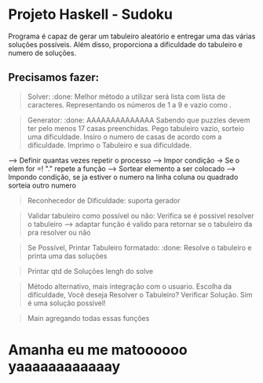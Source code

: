 # Projeto Haskell - Sudoku

Programa é capaz de gerar um tabuleiro aleatório e entregar uma das várias soluções possíveis.
Além disso, proporciona a dificuldade do tabuleiro e numero de soluções.

## Precisamos fazer:

> Solver: :done:
Melhor método a utilizar será lista com lista de caracteres. Representando os números de 1 a 9 e vazio como .

> Generator: :done: AAAAAAAAAAAAAA
Sabendo que puzzles devem ter pelo menos 17 casas preenchidas.
Pego tabuleiro vazio, sorteio uma dificuldade.
Insiro o numero de casas de acordo com a dificuldade.
Imprimo o Tabuleiro e sua dificuldade.

--> Definir quantas vezes repetir o processo
--> Impor condição -> Se o elem for =! "." repete a função
--> Sortear elemento a ser colocado
--> Impondo condição, se ja estiver o numero na linha coluna ou quadrado
sorteia outro numero


> Reconhecedor de Dificuldade: suporta gerador

> Validar tabuleiro como possível ou não: 
Verifica se é possivel resolver o tabuleiro
--> adaptar função é valido para retornar se o tabuleiro da pra resolver ou não

> Se Possível, Printar Tabuleiro formatado: :done:
Resolve o tabuleiro e printa uma das soluções

> Printar qtd de Soluções lengh do solve

> Método alternativo, mais integração com o usuario.
Escolha da dificuldade,
Você deseja Resolver o Tabuleiro?
Verificar Solução.
Sim é uma solução possível!

> Main agregando todas essas funções

# Amanha eu me matoooooo yaaaaaaaaaaaay